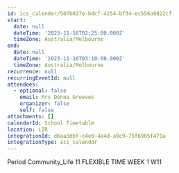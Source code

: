 ```yaml
---
id: ics_calender/507b027e-bdcf-4254-bf34-ec556a9822cf
start:
  date: null
  dateTime: '2023-11-16T02:25:00.000Z'
  timeZone: Australia/Melbourne
end:
  date: null
  dateTime: '2023-11-16T03:10:00.000Z'
  timeZone: Australia/Melbourne
recurrence: null
recurringEventId: null
attendees:
  - optional: false
    email: Mrs Donna Greeves
    organizer: false
    self: false
attachments: []
calendarId: School Timetable
location: LIR
integrationId: d6aa3dbf-c4e0-4a4d-a9c9-75f6905f471a
integrationType: ics_calendar
---
```

Period Community_Life
11 FLEXIBLE TIME WEEK 1 W11